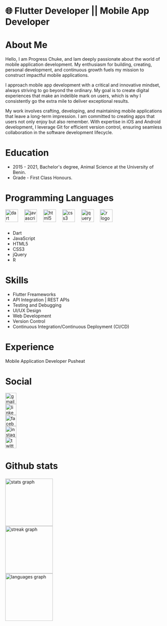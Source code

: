 # 🌐 Flutter Developer || Mobile App Developer

# About Me
Hello, I am Progress Chuke, and Iam deeply passionate about the world of mobile application development. My enthusiasm for building, creating, personal development, and continuous growth fuels my mission to construct impactful mobile applications.

I approach mobile app development with a critical and innovative mindset, always striving to go beyond the ordinary. My goal is to create digital experiences that make an indelible mark on users, which is why I consistently go the extra mile to deliver exceptional results.

My work involves crafting, developing, and maintaining mobile applications that leave a long-term impression. I am committed to creating apps that users not only enjoy but also remember. With expertise in iOS and Android development, I leverage Git for efficient version control, ensuring seamless collaboration in the software development lifecycle.

# Education
<ul>
<li>2015 - 2021, Bachelor's degree, Animal Science at the University of Benin.</li>
<li>Grade - First Class Honours.</li>
</ul>


# Programming Languages

<div align="left">
  <img src="https://cdn.jsdelivr.net/gh/devicons/devicon/icons/dart/dart-original.svg" height="40" alt="dart logo"  />
  <img width="12" />
  <img src="https://cdn.jsdelivr.net/gh/devicons/devicon/icons/javascript/javascript-original.svg" height="40" alt="javascript logo"  />
  <img width="12" />
  <img src="https://cdn.jsdelivr.net/gh/devicons/devicon/icons/html5/html5-original.svg" height="40" alt="html5 logo"  />
  <img width="12" />
  <img src="https://cdn.jsdelivr.net/gh/devicons/devicon/icons/css3/css3-original.svg" height="40" alt="css3 logo"  />
  <img width="12" />
  <img src="https://cdn.jsdelivr.net/gh/devicons/devicon/icons/jquery/jquery-original.svg" height="40" alt="jquery logo"  />
  <img width="12" />
  <img src="https://cdn.jsdelivr.net/gh/devicons/devicon/icons/r/r-original.svg" height="40" alt="r logo"  />
</div>

###

<ul>
  <li>Dart</li>
  <li>JavaScript</li>
  <li>HTML5</li>
  <li>CSS3</li>
  <li>jQuery</li>
  <li>R</li>
</ul>

###

# Skills

<ul>
  <li>Flutter Freameworks</li>
  <li>API Integration | REST APIs</li>
  <li>Testing and Debugging</li>
  <li>UI/UX Design</li>
  <li>Web Development</li>
  <li>Version Control</li>
  <li>Continuous Integration/Continuous Deployment (CI/CD)</li>
</ul>

# Experience
Mobile Application Developer
Pusheat 

# Social

<div align="left">
  <a href="mailto:progresschuke@gmail.com" target="_blank">
    <img src="https://img.shields.io/static/v1?message=Gmail&logo=gmail&label=&color=D14836&logoColor=white&labelColor=&style=for-the-badge" height="35" alt="gmail logo"  />
  </a>
</div>
<div align="left">
  <a href="https://www.linkedin.com/in/progress-chuke/" target="_blank">
    <img src="https://img.shields.io/static/v1?message=LinkedIn&logo=linkedin&label=&color=0077B5&logoColor=white&labelColor=&style=for-the-badge" height="35" alt="linkedin logo"  />
  </a>
</div>
<div align="left">
  <a href="https://www.facebook.com/chukeprogress" target="_blank">
    <img src="https://img.shields.io/static/v1?message=Facebook&logo=facebook&label=&color=1877F2&logoColor=white&labelColor=&style=for-the-badge" height="35" alt="facebook logo"  />
  </a>
</div>
<div align="left">
  <a href="https://instagram.com/progresschuke_" target="_blank">
    <img src="https://img.shields.io/static/v1?message=Instagram&logo=instagram&label=&color=E4405F&logoColor=white&labelColor=&style=for-the-badge" height="35" alt="instagram logo"  />
  </a>
</div>
<div align="left">
  <a href="https://twitter.com/Progress_Chuke" target="_blank">
    <img src="https://img.shields.io/static/v1?message=Twitter&logo=twitter&label=&color=1DA1F2&logoColor=white&labelColor=&style=for-the-badge" height="35" alt="twitter logo"  />
  </a>
</div>

###

# Github stats

###

<div align="left">
  <img src="https://github-readme-stats.vercel.app/api?username=Progresschuke&hide_title=false&hide_rank=false&show_icons=true&include_all_commits=true&count_private=true&disable_animations=false&theme=highcontrast&locale=en&hide_border=false" height="150" alt="stats graph"  />
</div>  
<div align="left">
  <img src="https://streak-stats.demolab.com?user=Progresschuke&locale=en&mode=daily&theme=highcontrast&hide_border=false&border_radius=4" height="150" alt="streak graph"  />
  </div>  
  <div align="left">
    <img src="https://github-readme-stats.vercel.app/api/top-langs?username=Progresschuke&locale=en&hide_title=false&layout=compact&card_width=320&langs_count=5&theme=highcontrast&hide_border=false" height="150" alt="languages graph"  />
  </div>  






<!--
**Progresschuke/Progresschuke** is a ✨ _special_ ✨ repository because its `README.md` (this file) appears on your GitHub profile.

Here are some ideas to get you started:

- 🔭 I’m currently working on ...
- 🌱 I’m currently learning ...
- 👯 I’m looking to collaborate on ...
- 🤔 I’m looking for help with ...
- 💬 Ask me about ...
- 📫 How to reach me: ...
- 😄 Pronouns: ...
- ⚡ Fun fact: ...
-->
